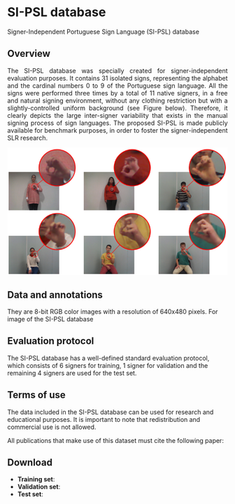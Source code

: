 # SI-PSL database
Signer-Independent Portuguese Sign Language (SI-PSL) database

## Overview
<p align="justify">
The SI-PSL database was specially created for signer-independent evaluation purposes. It contains 31 isolated signs, representing the alphabet and the cardinal numbers 0 to 9 of the Portuguese sign language. All the signs were performed three times by a total of 11 native signers, in a free and natural signing environment, without any clothing restriction but with a slightly-controlled uniform background (see Figure below). Therefore, it clearly depicts the large inter-signer variability that exists in the manual signing process of sign languages. The proposed SI-PSL is made publicly available for benchmark purposes, in order to foster the signer-independent SLR research.
</p>

<p align="center">
<img src="SI-PSL-samples.png" width="600">
</p>

## Data and annotations
They are 8-bit RGB color images with a resolution of 640x480 pixels. For image of the SI-PSL database 

## Evaluation protocol
The SI-PSL database has a well-defined standard evaluation protocol, which consists of 6 signers for training, 1 signer for validation and the remaining 4 signers are used for the test set.


## Terms of use
The data included in the SI-PSL database can be used for research and educational purposes. It is important to note that redistribution and commercial use is not allowed. 

All publications that make use of this dataset must cite the following paper:

## Download
- **Training set**:
- **Validation set**:
- **Test set**:





